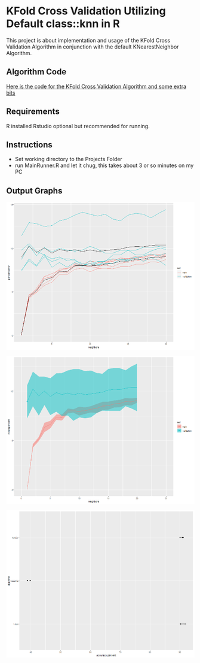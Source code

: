 # KFold Cross Validation Utilizing Default class::knn in R

This project is about implementation and usage of the KFold Cross Validation Algorithm in
 conjunction with the default KNearestNeighbor Algorithm.
 
## Algorithm Code
[Here is the code for the KFold Cross Validation Algorithm and some extra bits](https://github.com/deltarod/NAU-CS499/blob/master/Project2/KFoldCV.R)
 
## Requirements
R installed
Rstudio optional but recommended for running.

## Instructions
* Set working directory to the Projects Folder
* run MainRunner.R and let it chug, this takes about 3 or so minutes on my PC

## Output Graphs
![Line Graph](https://github.com/deltarod/NAU-CS499/blob/master/Project2/Line.png?raw=true)

![Ribbon Graph](https://github.com/deltarod/NAU-CS499/blob/master/Project2/Ribbon.png?raw=true)

![Dot Graph](https://github.com/deltarod/NAU-CS499/blob/master/Project2/dot.png?raw=true)